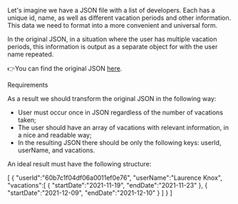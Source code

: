 Let's imagine we have a JSON file with a list of developers. Each has a unique id, name, as well as different vacation periods and other information. This data we need to format into a more convenient and universal form.

In the original JSON, in a situation where the user has multiple vacation periods, this information is output as a separate object for with the user name repeated.

👉You can find the original JSON <a href="https://jsonbase.com/sls-team/vacations">here</a>.

Requirements

As a result we should transform the original JSON in the following way:

- User must occur once in JSON regardless of the number of vacations taken;
- The user should have an array of vacations with relevant information, in a nice and readable way;
- In the resulting JSON there should be only the following keys: userId, userName, and vacations.

An ideal result must have the following structure:

[
{
"userId":"60b7c1f04df06a0011ef0e76",
"userName":"Laurence Knox",
"vacations":[
{
"startDate":"2021-11-19",
"endDate":"2021-11-23"
},
{
"startDate":"2021-12-09",
"endDate":"2021-12-10"
}
]
}
]
